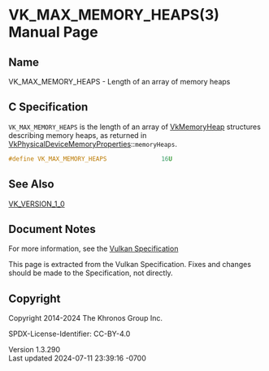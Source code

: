 # VK_MAX_MEMORY_HEAPS(3) Manual Page

## Name

VK_MAX_MEMORY_HEAPS - Length of an array of memory heaps



## <a href="#_c_specification" class="anchor"></a>C Specification

`VK_MAX_MEMORY_HEAPS` is the length of an array of
[VkMemoryHeap](https://registry.khronos.org/vulkan/specs/1.3-extensions/man/html/VkMemoryHeap.html) structures describing memory heaps, as
returned in
[VkPhysicalDeviceMemoryProperties](https://registry.khronos.org/vulkan/specs/1.3-extensions/man/html/VkPhysicalDeviceMemoryProperties.html)::`memoryHeaps`.

``` c
#define VK_MAX_MEMORY_HEAPS               16U
```

## <a href="#_see_also" class="anchor"></a>See Also

[VK_VERSION_1_0](https://registry.khronos.org/vulkan/specs/1.3-extensions/man/html/VK_VERSION_1_0.html)

## <a href="#_document_notes" class="anchor"></a>Document Notes

For more information, see the <a
href="https://registry.khronos.org/vulkan/specs/1.3-extensions/html/vkspec.html#VK_MAX_MEMORY_HEAPS"
target="_blank" rel="noopener">Vulkan Specification</a>

This page is extracted from the Vulkan Specification. Fixes and changes
should be made to the Specification, not directly.

## <a href="#_copyright" class="anchor"></a>Copyright

Copyright 2014-2024 The Khronos Group Inc.

SPDX-License-Identifier: CC-BY-4.0

Version 1.3.290  
Last updated 2024-07-11 23:39:16 -0700
